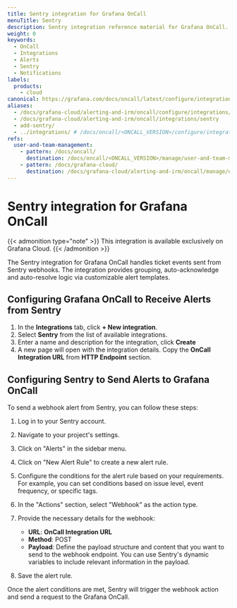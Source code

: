 ```yaml
---
title: Sentry integration for Grafana OnCall
menuTitle: Sentry
description: Sentry integration reference material for Grafana OnCall.
weight: 0
keywords:
  - OnCall
  - Integrations
  - Alerts
  - Sentry
  - Notifications
labels:
  products:
    - cloud
canonical: https://grafana.com/docs/oncall/latest/configure/integrations/references/sentry
aliases:
  - /docs/grafana-cloud/alerting-and-irm/oncall/configure/integrations/references/sentry
  - /docs/grafana-cloud/alerting-and-irm/oncall/integrations/sentry
  - add-sentry/
  - ../integrations/ # /docs/oncall/<ONCALL_VERSION>/configure/integrations/references/sentry
refs:
  user-and-team-management:
    - pattern: /docs/oncall/
      destination: /docs/oncall/<ONCALL_VERSION>/manage/user-and-team-management/
    - pattern: /docs/grafana-cloud/
      destination: /docs/grafana-cloud/alerting-and-irm/oncall/manage/user-and-team-management/
---
```


# Sentry integration for Grafana OnCall

{{< admonition type="note" >}}
This integration is available exclusively on Grafana Cloud.
{{< /admonition >}}

The Sentry integration for Grafana OnCall handles ticket events sent from Sentry webhooks.
The integration provides grouping, auto-acknowledge and auto-resolve logic via customizable alert templates.

## Configuring Grafana OnCall to Receive Alerts from Sentry

1. In the **Integrations** tab, click **+ New integration**.
2. Select **Sentry** from the list of available integrations.
3. Enter a name and description for the integration, click **Create**
4. A new page will open with the integration details. Copy the **OnCall Integration URL** from **HTTP Endpoint** section.

## Configuring Sentry to Send Alerts to Grafana OnCall

To send a webhook alert from Sentry, you can follow these steps:

1. Log in to your Sentry account.

2. Navigate to your project's settings.

3. Click on "Alerts" in the sidebar menu.

4. Click on "New Alert Rule" to create a new alert rule.

5. Configure the conditions for the alert rule based on your requirements. For example, you can set conditions based on issue
level, event frequency, or specific tags.

6. In the "Actions" section, select "Webhook" as the action type.

7. Provide the necessary details for the webhook:

   - **URL**: **OnCall Integration URL**
   - **Method**: POST
   - **Payload**: Define the payload structure and content that you want to send to the webhook endpoint. You can use Sentry's
   dynamic variables to include relevant information in the payload.

8. Save the alert rule.

Once the alert conditions are met, Sentry will trigger the webhook action and send a request to the Grafana OnCall.

